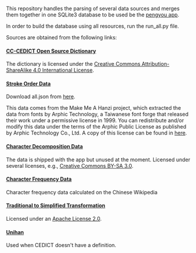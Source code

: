This repository handles the parsing of several data sources and merges them together in one SQLite3 database to be used be the [pengyou app](https://github.com/Mr-Pepe/pengyou).

In order to build the database using all resources, run the run_all.py file. 

Sources are obtained from the following links:

#### [CC-CEDICT Open Source Dictionary](https://www.mdbg.net/chinese/dictionary?page=cc-cedict)
The dictionary is licensed under the  [Creative Commons Attribution-ShareAlike 4.0 International License](https://creativecommons.org/licenses/by-sa/4.0/).


#### [Stroke Order Data](https://github.com/chanind/hanzi-writer-data)

Download all.json from [here](https://github.com/chanind/hanzi-writer-data/tree/master/data).

This data comes from the Make Me A Hanzi project, which extracted the data from fonts by Arphic Technology, a Taiwanese font forge that released their work under a permissive license in 1999. You can redistribute and/or modify this data under the terms of the Arphic Public License as published by Arphic Technology Co., Ltd. A copy of this license can be found in [here](license/ARPHICPL.txt).


#### [Character Decomposition Data](https://github.com/amake/cjk-decomp)

The data is shipped with the app but unused at the moment. 
Licensed under several licenses, e.g., [Creative Commons BY-SA 3.0](https://creativecommons.org/licenses/by-sa/3.0/legalcode).


#### [Character Frequency Data](https://github.com/czielinski/hanzifreq)

Character frequency data calculated on the Chinese Wikipedia


#### [Traditional to Simplified Transformation](https://github.com/BYVoid/OpenCC/)

Licensed under an [Apache License 2.0](https://apache.org/licenses/LICENSE-2.0).


#### [Unihan](https://unicode.org/charts/unihan.html)

Used when CEDICT doesn't have a definition.
